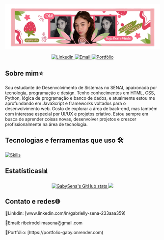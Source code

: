 <div>
 <img src="https://github.com/GabySena/GabySena/blob/main/assets/gaby.banner.png">
</div>
<p align="center">
  <a href="www.linkedin.com/in/gabrielly-sena-233aaa359" target="_blank">
    <img src="https://img.shields.io/badge/LinkedIn-_-?style=for-the-badge&logo=linkedin&logoColor=white&color=f3aeba" alt="LinkedIn">
  </a>
  <a href="ribeirodelimasena@gmail.com" target="_blank">
    <img src="https://img.shields.io/badge/Email-_-?style=for-the-badge&logo=gmail&logoColor=white&color=f3aeba" alt="Email">
  </a>
  <a href="https://portfolio-gaby.onrender.com" target="_blank">
   <img src="https://img.shields.io/badge/Portfólio-_-?style=for-the-badge&logo=about-dot-me&logoColor=white&color=f3aeba" alt="Portfólio">
  </a>
</p>

 <h2>Sobre mim⭐</h2>

 <p>Sou estudante de Desenvolvimento de Sistemas no SENAI, apaixonada por tecnologia, programação e design. Tenho conhecimentos em HTML, CSS, Python, lógica de programação e banco de dados, e atualmente estou me aprofundando em JavaScript e frameworks voltados para o desenvolvimento web. Gosto de explorar a área de back-end, mas também com interesse especial por UI/UX e projetos criativo. Estou sempre em busca de aprender coisas novas, desenvolver projetos e crescer profissionalmente na área de tecnologia.</p>


 <h2>Tecnologias e ferramentas que uso 🛠</h2>

[![Skills](https://skillicons.dev/icons?i=js,html,css,py,sqlite,vscode)](https://skillicons.dev)

<h2>Estatísticas📊</h2>
<div align="center">
 <a href="https://github.com/GabySena">
  <img height="180em" src="https://github-readme-stats.vercel.app/api?username=GabySena&show_icons=true&theme=radical" alt="GabySena's GitHub stats"/>
  <img height="180em" src="https://github-readme-stats.vercel.app/api/top-langs/?username=GabySena&layout=compact&langs_count=10&theme=dracula"/>
 </a>
</div>

<h2>Contato e redes🌐</h2>
<p>💼Linkdin: [www.linkedin.com/in/gabrielly-sena-233aaa359)</p>
<p>💌Email: ribeirodelimasena@gmail.com</p>
<p>🌷Portfólio: [https://portfolio-gaby.onrender.com)</p>


 



<!--
**GabySena/GabySena** is a ✨ _special_ ✨ repository because its `README.md` (this file) appears on your GitHub profile.

Here are some ideas to get you started:

- 🔭 I’m currently working on ...
- 🌱 I’m currently learning ...
- 👯 I’m looking to collaborate on ...
- 🤔 I’m looking for help with ...
- 💬 Ask me about ...
- 📫 How to reach me: ...
- 😄 Pronouns: ...
- ⚡ Fun fact: ...
-->
